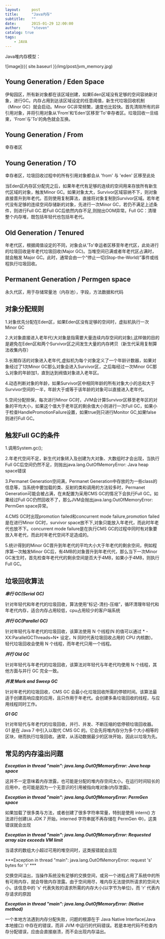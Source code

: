 ```yaml
---
layout:     post
title:      "Java内存"
subtitle:   ""
date:       2015-01-29 12:00:00
author:     "steven"
catalog: true
tags:
    - JAVA
---
```


Java堆内存模型：

![image]({{ site.baseurl }}/img/post/jvm_memory.jpg)

Young Generation / Eden Space
----

伊甸园区，所有新对象都在该区域创建，如果Eden区域没有足够的空间容纳新对象，进行GC。内存占用到达该区域设定的任意阈值，新生代垃圾回收机制（Minor GC）就会启动。Minor GC非常频繁，速度也比较快。首先清除所有的非引用对象，并将引用对象从'From'和‘Eden’区移至'To'幸存者区。垃圾回收一旦结束，'From'与'To'的角色就会互换。


Young Generation / From
----

幸存者区

Young Generation / TO
----

幸存者区，垃圾回收过程中的所有引用对象都会从 'from' 与 'eden' 区移至此处

当Eden区内存区分配完之后，如果年老代有足够的连续的空间用来存放所有新生代区域的对象，触发Minor GC。如果对象太大，Survivor区域容纳不下，则对象直接晋升到年老代。否则使用复制算法，直接将对象复制到Survivor区域。若年老代没有足够的连续空间存储新的对象，先进行一次Minor GC，若仍不满足上述条件，则进行Full GC.若Full GC后依然内存不足,则抛出OOM异常。Full GC：清理整个内存堆，既包括年轻代也包括年老代。

Old Generation / Tenured
----

年老代区，根据阈值设定的不同，对象会从'To'幸运者区移至年老代区，此处进行的垃圾回收是年老代垃圾回收(Major GC)。当堆空间已满或者年老代区占满时，就会触发 Major GC。此时，通常会由一个“停止一切(Stop-the-World)”事件或线程执行垃圾回收。

Permanent Generation / Permgen space
---

永久代区，用于存储常量池（内存池），字段，方法数据和代码


对象分配规则
----

1.对象优先分配在Eden区，如果Eden区没有足够的空间时，虚拟机执行一次Minor GC

2.大对象直接进入老年代(大对象是指需要大量连续内存空间的对象),这样做的目的是避免在Eden区和两个Survivor区之间发生大量的内存拷贝（新生代采用复制算法收集内存）

3.长期存活的对象进入老年代,虚拟机为每个对象定义了一个年龄计数器，如果对象经过了1次Minor GC那么对象会进入Survivor区，之后每经过一次Minor GC那么对象的年龄加1，直到达到阀值对象进入老年区。

4.动态判断对象的年龄，如果Survivor区中相同年龄的所有对象大小的总和大于Survivor空间的一半，年龄大于或等于该年龄的对象可以直接进入老年代。

5.空间分配担保，每次进行Minor GC时，JVM会计算Survivor区移至老年区的对象的平均大小，如果这个值大于老年区的剩余值大小则进行一次Full GC，如果小于检查HandlePromotionFailure设置，如果true则只进行Monitor GC,如果false则进行Full GC。


触发Full GC的条件
----

1.调用System.gc();

2.年老代空间不足，新生代对象转入及创建为大对象、大数组时才会出现，当执行Full GC后空间仍然不足，则抛出java.lang.OutOfMemoryError: Java heap space错误

3.Permanet Generation空间满，Permanet Generation中存放的为一些class的信息等，当系统中要加载的类、反射的类和调用的方法较多时，Permanet Generation可能会被占满，在未配置为采用CMS GC的情况下会执行Full GC。如果经过Full GC仍然回收不了，那么JVM会抛出java.lang.OutOfMemoryError: PermGen space异常。

4.CMS GC时出现promotion failed和concurrent mode failure,promotion failed是在进行Minor GC时，survivor space放不下,对象只能放入年老代，而此时年老代也放不下。concurrent mode failure是在执行CMS GC的过程中同时有对象要放入年老代，而此时年老代空间不足造成的。

5.统计得到的Minor GC晋升到年老代的平均大小大于年老代的剩余空间，例如程序第一次触发Minor GC后，有4MB的对象晋升到年老代代，那么当下一次Minor GC发生时，首先检查年老代代的剩余空间是否大于4MB，如果小于4MB，则执行Full GC。



垃圾回收算法
---

***串行 GC(Serial GC)***

针对年轻代和年老代的垃圾回收，算法使用“标记-清扫-压缩”，循环清理年轻代和年老代内存，适合内存占用较低，cpu占用较少的客户端系统

***并行 GC(Parallel GC)***

针对年轻代与年老代的垃圾回收，该算法使用 N 个线程(N 的值可以通过 * -XX:ParallelGCThreads=N* 设定，N 同时代表垃圾回收占用的 CPU 内核数)，
轻代垃圾回收会使用 N 个线程，而年老代只用一个线程。

***并行 Old GC***

针对年轻代与年老代的垃圾回收，该算法对年轻代与年老代均使用 N 个线程，其他方面与并行 GC 完全一致。

***并发 Mark and Sweep GC***

针对年老代的垃圾回收，CMS GC 会最小化垃圾回收所需的停顿时间。该算法最适于创建高响应度的应用，且只作用于年老代。会创建多条垃圾回收的线程，与应用线程同时工作。

***G1 GC***

针对年轻代与年老代的垃圾回收，并行、并发、不断压缩的低停顿垃圾回收器。G1 是在 Java 7 中引入以取代 CMS GC 的。它会先将堆内存分为多个大小相等的区块，继而执行垃圾回收。通常，从活动数据最少的区块开始，因此以垃圾为先。


常见的内存溢出问题
---

***Exception in thread "main": java.lang.OutOfMemoryError: Java heap space***

这并不一定意味着内存泄露，也可能是分配的堆内存空间太小。在运行时间较长的应用中，也可能是因为一个无意识的引用被指向堆对象(内存泄露)。

***Exception in thread "main": java.lang.OutOfMemoryError: PermGen space***

如果加载了很多类与方法，或者创建了很多字符串常量，特别是使用 intern() 方法进行创建(从 JDK 7 开始，interned 字符串就不再存储在 PermGen 中)，这类错误就会出现

***Exception in thread "main": java.lang.OutOfMemoryError: Requested array size exceeds VM limit***

当请求的数组大小超过可用的堆空间时，这类报错就会出现


***Exception in thread "main": java.lang.OutOfMemoryError: request 's' bytes for 'r' ***

交换空间溢出，当操作系统没有足够的交换空间，或另一个进程占用了系统中的所有可用内存，就会导致内存泄露。由于空间用尽，堆内存无法提供所请求的空间大小。该信息中的 's' 代表失败的请求所需的内存大小(以字节为单位)，而 'r' 代表内存请求的原因


***Exception in thread "main": java.lang.OutOfMemoryError: (Native method)***

一个本地方法遇到内存分配失败，问题的根源在于 Java Native Interface(Java 本地接口) 中存在的错误，而非 JVM 中运行的代码错误。若是本地代码不检查内存分配错误，应由会直接崩溃，而不会出现内存溢出。
